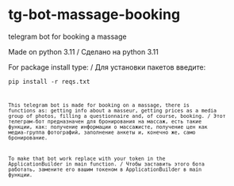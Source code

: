 # tg-bot-massage-booking
telegram bot for booking a massage

Made on python 3.11 / Сделано на python 3.11

For package install type: / Для установки пакетов введите:

<code>pip install -r reqs.txt<code>

This telegram bot is made for booking on a massage, there is functions as: getting info about a masseur, getting prices as a media group of photos, filling a questionnaire and, of course, booking.
/
Этот телеграм-бот предназначен для бронирования на массаж, есть такие функции, как: получение информации о массажисте, получение цен как медиа-группа фотографий, заполнение анкеты и, конечно же, само бронирование.

To make that bot work replace with your token in the ApplicationBuilder in main function.
/
Чтобы заставить этого бота работать, замените его вашим токеном в ApplicationBuilder в main функции.
